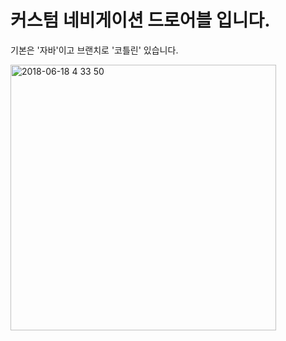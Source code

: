 # 커스텀 네비게이션 드로어블 입니다. 
기본은 '자바'이고 브랜치로 '코틀린' 있습니다.


<img width="425" alt="2018-06-18 4 33 50" src="https://user-images.githubusercontent.com/19482674/41523553-6807ceae-7315-11e8-9c95-fc67783685bf.png">
